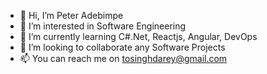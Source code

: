 - 👋 Hi, I’m Peter Adebimpe
- 👀 I’m interested in Software Engineering
- 🌱 I’m currently learning  C#.Net, Reactjs, Angular, DevOps
- 💞️ I’m looking to collaborate any Software Projects
- 📫 You can reach me on tosinghdarey@gmail.com

<!---
daredev0504/daredev0504 is a ✨ special ✨ repository because its `README.md` (this file) appears on your GitHub profile.
You can click the Preview link to take a look at your changes.
--->

